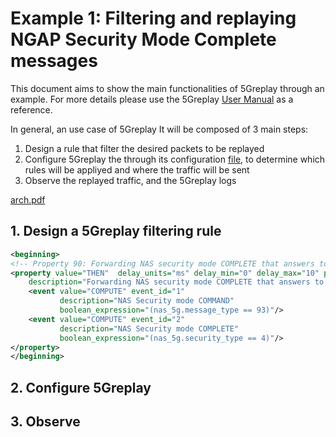 # Example 1: Filtering and replaying NGAP Security Mode Complete messages

This document aims to show the main functionalities of 5Greplay through an example. For more details please use the 5Greplay [User Manual](./5Greplay_Manual.pdf) as a reference.

In general, an use case of 5Greplay It will be composed of 3 main steps:
1. Design a rule that filter the desired packets to be replayed
2. Configure 5Greplay the through its configuration [file](../../mmt-5greplay.conf), to determine which rules will be appliyed and where the traffic will be sent
3. Observe the replayed traffic, and the 5Greplay logs

[arch.pdf](https://github.com/Montimage/5GReplay/files/6983612/arch.pdf)


## 1. Design a 5Greplay filtering rule 

```xml
<beginning>
<!-- Property 90: Forwarding NAS security mode COMPLETE that answers to NAS security mode COMMAND.-->
<property value="THEN"  delay_units="ms" delay_min="0" delay_max="10" property_id="90" type_property="FORWARD" 
    description="Forwarding NAS security mode COMPLETE that answers to NAS security mode COMMAND " >
    <event value="COMPUTE" event_id="1" 
           description="NAS Security mode COMMAND"
           boolean_expression="(nas_5g.message_type == 93)"/>
    <event value="COMPUTE" event_id="2" 
           description="NAS Security mode COMPLETE"
           boolean_expression="(nas_5g.security_type == 4)"/>
</property>
</beginning>
```

## 2. Configure 5Greplay

## 3. Observe
